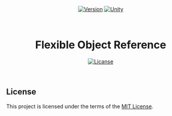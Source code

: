 <div align="center">

  [![Version](https://img.shields.io/github/v/release/georgekairis/flexible-object-reference?include_prereleases&color=F20519)](https://github.com/georgekairis/flexible-object-reference/releases)
  [![Unity](https://img.shields.io/badge/unity-2023.1%2B-FFFFFF)](https://unity.com/releases/editor/archive)

</div>

<br>




<div align="center">

  # Flexible Object Reference

  [![Licanse](https://img.shields.io/badge/License-90C215)](#license)

</div>

<br>




## License

This project is licensed under the terms of the [MIT License](./LICENSE.md).

<br>
